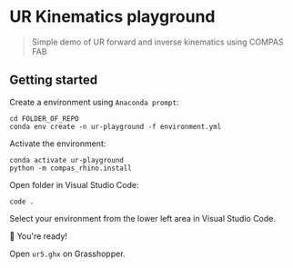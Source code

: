 # UR Kinematics playground

> Simple demo of UR forward and inverse kinematics using COMPAS FAB

## Getting started

Create a environment using `Anaconda prompt`:

    cd FOLDER_OF_REPO
    conda env create -n ur-playground -f environment.yml

Activate the environment:

    conda activate ur-playground
    python -m compas_rhino.install

Open folder in Visual Studio Code:

    code .

Select your environment from the lower left area in Visual Studio Code.

🚀 You're ready!

Open `ur5.ghx` on Grasshopper.

